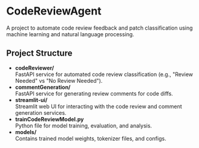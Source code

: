 # CodeReviewAgent

A project to automate code review feedback and patch classification using machine learning and natural language processing.

## Project Structure

- **codeReviewer/**  
  FastAPI service for automated code review classification (e.g., "Review Needed" vs "No Review Needed").
- **commentGeneration/**  
  FastAPI service for generating review comments for code diffs.
- **streamlit-ui/**  
  Streamlit web UI for interacting with the code review and comment generation services.
- **trainCodeReviewModel.py**  
  Python file for model training, evaluation, and analysis.
- **models/**  
  Contains trained model weights, tokenizer files, and configs.